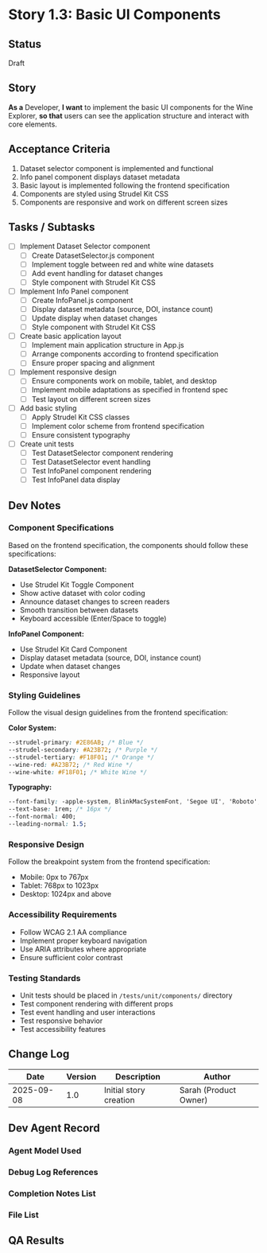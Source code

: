 # Story 1.3: Basic UI Components

## Status
Draft

## Story
**As a** Developer,
**I want** to implement the basic UI components for the Wine Explorer,
**so that** users can see the application structure and interact with core elements.

## Acceptance Criteria
1. Dataset selector component is implemented and functional
2. Info panel component displays dataset metadata
3. Basic layout is implemented following the frontend specification
4. Components are styled using Strudel Kit CSS
5. Components are responsive and work on different screen sizes

## Tasks / Subtasks
- [ ] Implement Dataset Selector component
  - [ ] Create DatasetSelector.js component
  - [ ] Implement toggle between red and white wine datasets
  - [ ] Add event handling for dataset changes
  - [ ] Style component with Strudel Kit CSS
- [ ] Implement Info Panel component
  - [ ] Create InfoPanel.js component
  - [ ] Display dataset metadata (source, DOI, instance count)
  - [ ] Update display when dataset changes
  - [ ] Style component with Strudel Kit CSS
- [ ] Create basic application layout
  - [ ] Implement main application structure in App.js
  - [ ] Arrange components according to frontend specification
  - [ ] Ensure proper spacing and alignment
- [ ] Implement responsive design
  - [ ] Ensure components work on mobile, tablet, and desktop
  - [ ] Implement mobile adaptations as specified in frontend spec
  - [ ] Test layout on different screen sizes
- [ ] Add basic styling
  - [ ] Apply Strudel Kit CSS classes
  - [ ] Implement color scheme from frontend specification
  - [ ] Ensure consistent typography
- [ ] Create unit tests
  - [ ] Test DatasetSelector component rendering
  - [ ] Test DatasetSelector event handling
  - [ ] Test InfoPanel component rendering
  - [ ] Test InfoPanel data display

## Dev Notes
### Component Specifications
Based on the frontend specification, the components should follow these specifications:

**DatasetSelector Component:**
- Use Strudel Kit Toggle Component
- Show active dataset with color coding
- Announce dataset changes to screen readers
- Smooth transition between datasets
- Keyboard accessible (Enter/Space to toggle)

**InfoPanel Component:**
- Use Strudel Kit Card Component
- Display dataset metadata (source, DOI, instance count)
- Update when dataset changes
- Responsive layout

### Styling Guidelines
Follow the visual design guidelines from the frontend specification:

**Color System:**
```css
--strudel-primary: #2E86AB; /* Blue */
--strudel-secondary: #A23B72; /* Purple */
--strudel-tertiary: #F18F01; /* Orange */
--wine-red: #A23B72; /* Red Wine */
--wine-white: #F18F01; /* White Wine */
```

**Typography:**
```css
--font-family: -apple-system, BlinkMacSystemFont, 'Segoe UI', 'Roboto', sans-serif;
--text-base: 1rem; /* 16px */
--font-normal: 400;
--leading-normal: 1.5;
```

### Responsive Design
Follow the breakpoint system from the frontend specification:
- Mobile: 0px to 767px
- Tablet: 768px to 1023px
- Desktop: 1024px and above

### Accessibility Requirements
- Follow WCAG 2.1 AA compliance
- Implement proper keyboard navigation
- Use ARIA attributes where appropriate
- Ensure sufficient color contrast

### Testing Standards
- Unit tests should be placed in `/tests/unit/components/` directory
- Test component rendering with different props
- Test event handling and user interactions
- Test responsive behavior
- Test accessibility features

## Change Log

| Date | Version | Description | Author |
|------|---------|-------------|--------|
| 2025-09-08 | 1.0 | Initial story creation | Sarah (Product Owner) |

## Dev Agent Record

### Agent Model Used

### Debug Log References

### Completion Notes List

### File List

## QA Results